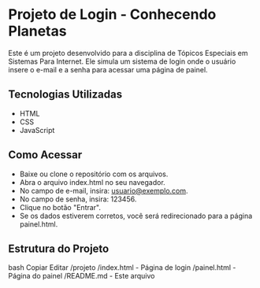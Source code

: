 # Projeto de Login - Conhecendo Planetas
Este é um projeto desenvolvido para a disciplina de Tópicos Especiais em Sistemas Para Internet. Ele simula um sistema de login onde o usuário insere o e-mail e a senha para acessar uma página de painel.

## Tecnologias Utilizadas
- HTML
- CSS
- JavaScript

## Como Acessar
- Baixe ou clone o repositório com os arquivos.
- Abra o arquivo index.html no seu navegador.
- No campo de e-mail, insira: usuario@exemplo.com.
- No campo de senha, insira: 123456.
- Clique no botão "Entrar".
- Se os dados estiverem corretos, você será redirecionado para a página painel.html.

## Estrutura do Projeto
bash
Copiar
Editar
/projeto
    /index.html      - Página de login
    /painel.html     - Página do painel
    /README.md       - Este arquivo
